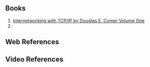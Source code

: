 ## Books

1. [Internetworking with TCP/IP by Douglas E. Comer Volume One](https://www.amazon.com/Internetworking-TCP-IP-One-6th/dp/013608530X)
2. 


## Web References



## Video References
